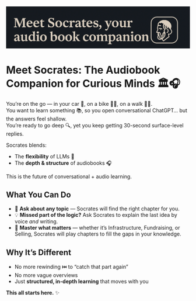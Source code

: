 ![Socrates Banner](banner.png)

# Meet **Socrates**: The Audiobook Companion for Curious Minds 🏛️🎧

You’re on the go — in your car 🚗, on a bike 🚴‍♀️, on a walk 🚶‍♂️.  
You want to learn something 📚, so you open conversational ChatGPT… but the answers feel shallow.  
You’re ready to go deep 🔍, yet you keep getting 30-second surface-level replies.

Socrates blends:  
- The **flexibility** of LLMs 🤖  
- The **depth & structure** of audiobooks 🎧  

This is the future of conversational + audio learning.

## What You Can Do

- 🎯 **Ask about any topic** — Socrates will find the right chapter for you.  
- 💡 **Missed part of the logic?** Ask Socrates to explain the last idea by voice *and* writing.  
- 🧠 **Master what matters** — whether it’s Infrastructure, Fundraising, or Selling, Socrates will play chapters to fill the gaps in your knowledge.

## Why It’s Different

- No more rewinding ⏮️ to “catch that part again”  
- No more vague overviews  
- Just **structured, in-depth learning** that moves with you

**This all starts here.** ✨
